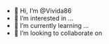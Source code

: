 - 👋 Hi, I’m @Vivida86
- 👀 I’m interested in ...
- 🌱 I’m currently learning ...
- 💞️ I’m looking to collaborate on 
